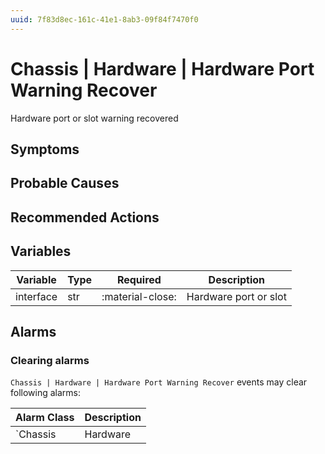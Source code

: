 ```yaml
---
uuid: 7f83d8ec-161c-41e1-8ab3-09f84f7470f0
---
```

# Chassis | Hardware | Hardware Port Warning Recover

Hardware port or slot warning recovered

## Symptoms

## Probable Causes

## Recommended Actions

## Variables

Variable | Type | Required | Description
--- | --- | --- | ---
interface | str | :material-close: | Hardware port or slot

## Alarms

### Clearing alarms

`Chassis | Hardware | Hardware Port Warning Recover` events may clear following alarms:

Alarm Class | Description
--- | ---
`Chassis | Hardware | Hardware Port Warning` | dispose

